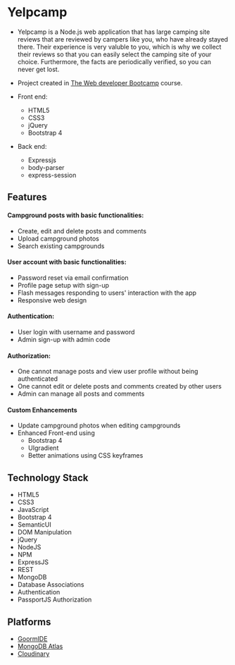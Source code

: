 # Yelpcamp
  - Yelpcamp is a Node.js web application that has large camping site reviews that are reviewed by campers like you, who have already stayed there.
    Their experience is very valuble to you, which is why we collect their reviews so that you can easily select the camping site of your choice.
    Furthermore, the facts are periodically verified, so you can never get lost.
    
  - Project created in [The Web developer Bootcamp](https://www.udemy.com/the-web-developer-bootcamp/) course. 
  
  - Front end:
     * HTML5
     * CSS3
     * jQuery
     * Bootstrap 4
     
   - Back end:
     * Expressjs
     * body-parser
     * express-session
  
  
## Features
#### Campground posts with basic functionalities:
  - Create, edit and delete posts and comments
  - Upload campground photos
  - Search existing campgrounds
  
#### User account with basic functionalities:
  - Password reset via email confirmation
  - Profile page setup with sign-up
  - Flash messages responding to users' interaction with the app
  - Responsive web design
  
#### Authentication:
  - User login with username and password
  - Admin sign-up with admin code

#### Authorization:
  - One cannot manage posts and view user profile without being authenticated
  - One cannot edit or delete posts and comments created by other users
  - Admin can manage all posts and comments


#### Custom Enhancements
  - Update campground photos when editing campgrounds
  - Enhanced Front-end using 
      * Bootstrap 4
      * UIgradient
      * Better animations using CSS keyframes
  
## Technology Stack
- HTML5
- CSS3
- JavaScript
- Bootstrap 4
- SemanticUI
- DOM Manipulation
- jQuery
- NodeJS
- NPM
- ExpressJS
- REST
- MongoDB
- Database Associations
- Authentication
- PassportJS Authorization

## Platforms
 * [GoormIDE](https://ide.goorm.io/)
 * [MongoDB Atlas](https://www.mongodb.com/cloud/atlas)
 * [Cloudinary](https://cloudinary.com/)
